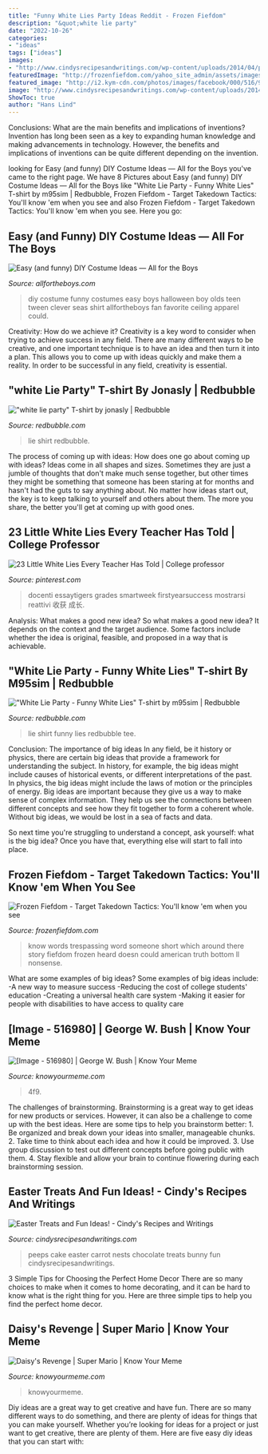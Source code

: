 ```yaml
---
title: "Funny White Lies Party Ideas Reddit - Frozen Fiefdom"
description: "&quot;white lie party"
date: "2022-10-26"
categories:
- "ideas"
tags: ["ideas"]
images:
- "http://www.cindysrecipesandwritings.com/wp-content/uploads/2014/04/peeps-bunny-whisper.jpg"
featuredImage: "http://frozenfiefdom.com/yahoo_site_admin/assets/images/No_Trespassing.320125854_std.JPG"
featured_image: "http://i2.kym-cdn.com/photos/images/facebook/000/516/980/4f9.jpg"
image: "http://www.cindysrecipesandwritings.com/wp-content/uploads/2014/04/peeps-bunny-whisper.jpg"
ShowToc: true
author: "Hans Lind"
---
```



Conclusions: What are the main benefits and implications of inventions?
Invention has long been seen as a key to expanding human knowledge and making advancements in technology. However, the benefits and implications of inventions can be quite different depending on the invention.

	

		
looking for Easy (and funny) DIY Costume Ideas — All for the Boys you've came to the right page. We have 8 Pictures about Easy (and funny) DIY Costume Ideas — All for the Boys like &quot;White Lie Party - Funny White Lies&quot; T-shirt by m95sim | Redbubble, Frozen Fiefdom - Target Takedown Tactics: You&#039;ll know &#039;em when you see and also Frozen Fiefdom - Target Takedown Tactics: You&#039;ll know &#039;em when you see. Here you go:
		
    
## Easy (and Funny) DIY Costume Ideas — All For The Boys

<img loading=lazy src="https://allfortheboys.com/storage/all-for-the-boys-diy-costumes-4.jpg?__SQUARESPACE_CACHEVERSION=1378964530687" onerror="this.onerror=null;this.src='https://tse2.mm.bing.net/th?id=OIP.-agj_f-MkKSAQUPbJbNUYwHaLH&amp;pid=15.1';" alt="Easy (and funny) DIY Costume Ideas — All for the Boys">

_Source: allfortheboys.com_

>diy costume funny costumes easy boys halloween boy olds teen tween clever seas shirt allfortheboys fan favorite ceiling apparel could. 

	

Creativity: How do we achieve it?
Creativity is a key word to consider when trying to achieve success in any field. There are many different ways to be creative, and one important technique is to have an idea and then turn it into a plan. This allows you to come up with ideas quickly and make them a reality. In order to be successful in any field, creativity is essential.

    
## &quot;white Lie Party&quot; T-shirt By Jonasly | Redbubble

<img loading=lazy src="https://ih1.redbubble.net/image.1573314103.0152/ssrco,classic_tee,womens,101010:01c5ca27c6,front_alt,tall_three_quarter,750x1000.jpg" onerror="this.onerror=null;this.src='https://tse4.mm.bing.net/th?id=OIP.r_5fjJr-JbA4hxF6WELtrgHaJ4&amp;pid=15.1';" alt="&quot;white lie party&quot; T-shirt by jonasly | Redbubble">

_Source: redbubble.com_

>lie shirt redbubble. 

	

The process of coming up with ideas: How does one go about coming up with ideas?
Ideas come in all shapes and sizes. Sometimes they are just a jumble of thoughts that don't make much sense together, but other times they might be something that someone has been staring at for months and hasn't had the guts to say anything about. 
No matter how ideas start out, the key is to keep talking to yourself and others about them. The more you share, the better you'll get at coming up with good ones.

    
## 23 Little White Lies Every Teacher Has Told | College Professor

<img loading=lazy src="https://i.pinimg.com/originals/66/5d/6d/665d6de8182e3a31878ecb27eee69229.jpg" onerror="this.onerror=null;this.src='https://tse3.mm.bing.net/th?id=OIP.xFhnS3op1MIP_jPfAFYBTQHaE4&amp;pid=15.1';" alt="23 Little White Lies Every Teacher Has Told | College professor">

_Source: pinterest.com_

>docenti essaytigers grades smartweek firstyearsuccess mostrarsi reattivi 收获 成长. 

	

Analysis: What makes a good new idea?
So what makes a good new idea? It depends on the context and the target audience. Some factors include whether the idea is original, feasible, and proposed in a way that is achievable.

    
## &quot;White Lie Party - Funny White Lies&quot; T-shirt By M95sim | Redbubble

<img loading=lazy src="https://ih1.redbubble.net/image.1592718826.7381/ssrco,classic_tee,mens,fafafa:ca443f4786,front_alt,square_product,600x600.jpg" onerror="this.onerror=null;this.src='https://tse4.mm.bing.net/th?id=OIP.FSCcNjqpoMCdicCmSycmrQHaHZ&amp;pid=15.1';" alt="&quot;White Lie Party - Funny White Lies&quot; T-shirt by m95sim | Redbubble">

_Source: redbubble.com_

>lie shirt funny lies redbubble tee. 

	

Conclusion: The importance of big ideas
In any field, be it history or physics, there are certain big ideas that provide a framework for understanding the subject. In history, for example, the big ideas might include causes of historical events, or different interpretations of the past. In physics, the big ideas might include the laws of motion or the principles of energy.
Big ideas are important because they give us a way to make sense of complex information. They help us see the connections between different concepts and see how they fit together to form a coherent whole. Without big ideas, we would be lost in a sea of facts and data.

So next time you're struggling to understand a concept, ask yourself: what is the big idea? Once you have that, everything else will start to fall into place.

    
## Frozen Fiefdom - Target Takedown Tactics: You&#039;ll Know &#039;em When You See

<img loading=lazy src="http://frozenfiefdom.com/yahoo_site_admin/assets/images/No_Trespassing.320125854_std.JPG" onerror="this.onerror=null;this.src='https://tse3.mm.bing.net/th?id=OIP.SRlkrZuCdwQ9ps3zqt4KAwHaE6&amp;pid=15.1';" alt="Frozen Fiefdom - Target Takedown Tactics: You&#039;ll know &#039;em when you see">

_Source: frozenfiefdom.com_

>know words trespassing word someone short which around there story fiefdom frozen heard doesn could american truth bottom ll nonsense. 

	

What are some examples of big ideas?
Some examples of big ideas include: 
-A new way to measure success 
-Reducing the cost of college students' education 
-Creating a universal health care system
-Making it easier for people with disabilities to have access to quality care

    
## [Image - 516980] | George W. Bush | Know Your Meme

<img loading=lazy src="http://i2.kym-cdn.com/photos/images/facebook/000/516/980/4f9.jpg" onerror="this.onerror=null;this.src='https://tse1.mm.bing.net/th?id=OIP.X6odFbTFg3ApDoawM0Uc-wHaP7&amp;pid=15.1';" alt="[Image - 516980] | George W. Bush | Know Your Meme">

_Source: knowyourmeme.com_

>4f9. 

	

The challenges of brainstorming.
Brainstorming is a great way to get ideas for new products or services. However, it can also be a challenge to come up with the best ideas. Here are some tips to help you brainstorm better: 1. Be organized and break down your ideas into smaller, manageable chunks. 2. Take time to think about each idea and how it could be improved. 3. Use group discussion to test out different concepts before going public with them. 4. Stay flexible and allow your brain to continue flowering during each brainstorming session.

    
## Easter Treats And Fun Ideas! - Cindy&#039;s Recipes And Writings

<img loading=lazy src="http://www.cindysrecipesandwritings.com/wp-content/uploads/2014/04/peeps-bunny-whisper.jpg" onerror="this.onerror=null;this.src='https://tse3.mm.bing.net/th?id=OIP.KbTm1tnChSzuGOEhtoEjrgHaFj&amp;pid=15.1';" alt="Easter Treats and Fun Ideas! - Cindy&#039;s Recipes and Writings">

_Source: cindysrecipesandwritings.com_

>peeps cake easter carrot nests chocolate treats bunny fun cindysrecipesandwritings. 

	

3 Simple Tips for Choosing the Perfect Home Decor
There are so many choices to make when it comes to home decorating, and it can be hard to know what is the right thing for you. Here are three simple tips to help you find the perfect home decor.

    
## Daisy&#039;s Revenge | Super Mario | Know Your Meme

<img loading=lazy src="http://i0.kym-cdn.com/photos/images/newsfeed/001/260/633/b5c.png" onerror="this.onerror=null;this.src='https://tse3.mm.bing.net/th?id=OIP.XWaDBxSERusXEIjB1HjCYwHaOp&amp;pid=15.1';" alt="Daisy&#039;s Revenge | Super Mario | Know Your Meme">

_Source: knowyourmeme.com_

>knowyourmeme. 

	

Diy ideas are a great way to get creative and have fun. There are so many different ways to do something, and there are plenty of ideas for things that you can make yourself. Whether you’re looking for ideas for a project or just want to get creative, there are plenty of them. Here are five easy diy ideas that you can start with: 

